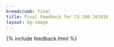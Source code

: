 ```yaml
---
breadcrumb: Final
title: Final Feedback for CS 280 201910
layout: bg-image
---
```

{% include feedback.html %}
